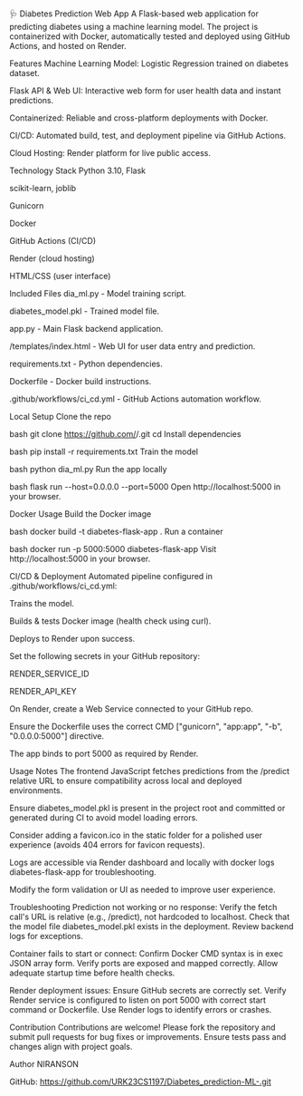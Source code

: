 🩺 Diabetes Prediction Web App
A Flask-based web application for predicting diabetes using a machine learning model. The project is containerized with Docker, automatically tested and deployed using GitHub Actions, and hosted on Render.

Features
Machine Learning Model: Logistic Regression trained on diabetes dataset.

Flask API & Web UI: Interactive web form for user health data and instant predictions.

Containerized: Reliable and cross-platform deployments with Docker.

CI/CD: Automated build, test, and deployment pipeline via GitHub Actions.

Cloud Hosting: Render platform for live public access.

Technology Stack
Python 3.10, Flask

scikit-learn, joblib

Gunicorn

Docker

GitHub Actions (CI/CD)

Render (cloud hosting)

HTML/CSS (user interface)

Included Files
dia_ml.py - Model training script.

diabetes_model.pkl - Trained model file.

app.py - Main Flask backend application.

/templates/index.html - Web UI for user data entry and prediction.

requirements.txt - Python dependencies.

Dockerfile - Docker build instructions.

.github/workflows/ci_cd.yml - GitHub Actions automation workflow.

Local Setup
Clone the repo

bash
git clone https://github.com/<your-username>/<repo-name>.git
cd <repo-name>
Install dependencies

bash
pip install -r requirements.txt
Train the model

bash
python dia_ml.py
Run the app locally

bash
flask run --host=0.0.0.0 --port=5000
Open http://localhost:5000 in your browser.

Docker Usage
Build the Docker image

bash
docker build -t diabetes-flask-app .
Run a container

bash
docker run -p 5000:5000 diabetes-flask-app
Visit http://localhost:5000 in your browser.

CI/CD & Deployment
Automated pipeline configured in .github/workflows/ci_cd.yml:

Trains the model.

Builds & tests Docker image (health check using curl).

Deploys to Render upon success.

Set the following secrets in your GitHub repository:

RENDER_SERVICE_ID

RENDER_API_KEY

On Render, create a Web Service connected to your GitHub repo.

Ensure the Dockerfile uses the correct CMD ["gunicorn", "app:app", "-b", "0.0.0.0:5000"] directive.

The app binds to port 5000 as required by Render.

Usage Notes
The frontend JavaScript fetches predictions from the /predict relative URL to ensure compatibility across local and deployed environments.

Ensure diabetes_model.pkl is present in the project root and committed or generated during CI to avoid model loading errors.

Consider adding a favicon.ico in the static folder for a polished user experience (avoids 404 errors for favicon requests).

Logs are accessible via Render dashboard and locally with docker logs diabetes-flask-app for troubleshooting.

Modify the form validation or UI as needed to improve user experience.

Troubleshooting
Prediction not working or no response:
Verify the fetch call's URL is relative (e.g., /predict), not hardcoded to localhost.
Check that the model file diabetes_model.pkl exists in the deployment.
Review backend logs for exceptions.

Container fails to start or connect:
Confirm Docker CMD syntax is in exec JSON array form.
Verify ports are exposed and mapped correctly.
Allow adequate startup time before health checks.

Render deployment issues:
Ensure GitHub secrets are correctly set.
Verify Render service is configured to listen on port 5000 with correct start command or Dockerfile.
Use Render logs to identify errors or crashes.

Contribution
Contributions are welcome! Please fork the repository and submit pull requests for bug fixes or improvements. Ensure tests pass and changes align with project goals.


Author
NIRANSON

GitHub: https://github.com/URK23CS1197/Diabetes_prediction-ML-.git

